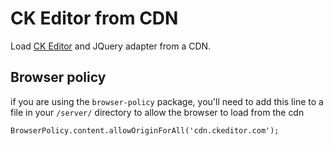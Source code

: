 CK Editor from CDN
=====================

Load [CK Editor](http://ckeditor.com/) and JQuery adapter from a CDN.


## Browser policy
if you are using the `browser-policy` package, you'll need to add this line to a file in your `/server/` directory to allow the browser to load from the cdn
```
BrowserPolicy.content.allowOriginForAll('cdn.ckeditor.com');
```
